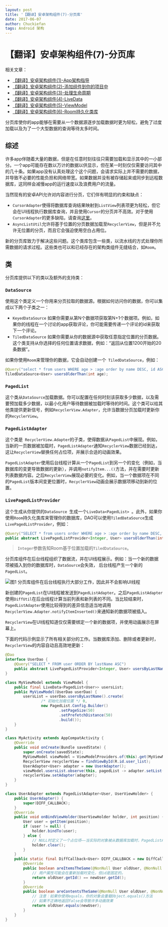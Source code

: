 ```yaml
---
layout: post
title: '【翻译】安卓架构组件(7)-分页库'
date: 2017-06-07
author: Chuckiefan
tags: Android 架构
---
```



# 【翻译】安卓架构组件(7)-分页库

相关文章：

* [【翻译】安卓架构组件(1)-App架构指导](http://chuckiefan.com/2017/06/07/翻译-安卓架构组件(1)-App架构指导.html)
* [【翻译】安卓架构组件(2)-添加组件到你的项目中](http://chuckiefan.com/2017/06/07/翻译-安卓架构组件(2)-添加组件到你的项目中.html)
* [【翻译】安卓架构组件(3)-处理生命周期](http://chuckiefan.com/2017/06/07/翻译-安卓架构组件(3)-处理生命周期.html)
* [【翻译】安卓架构组件(4)-LiveData](http://chuckiefan.com/2017/06/07/翻译-安卓架构组件(4)-LiveData.html)
* [【翻译】安卓架构组件(5)-ViewModel](http://chuckiefan.com/2017/06/07/翻译-安卓架构组件(5)-ViewModel.html)
* [【翻译】安卓架构组件(6)-Room持久化类库](http://chuckiefan.com/2017/06/07/翻译-安卓架构组件(6)-Room持久化类库.html)


分页库使你的app能够在需要从一个数据源逐步加载数据时更为轻松，避免了过度加载以及为了一个大型数据的查询等待太多时间。

## 综述

许多app伴随着大量的数据，但是在任意时刻往往只需要加载和显示其中的一小部分。一个app可能存在数以万计的数据以供显示，但在某一时刻仅仅需要访问其中的几十条。如果app没有认真处理这个这个问题，会请求实际上并不需要的数据，并导致不必要的性能负担和网络带宽。如果数据并没有被存储起来或同步到远程数据库，这同样会减慢app的运行速度以及浪费用户的流量。

当然现有的安卓API允许对内容进行分页，它们伴有明显的约束和缺点：

* `CursorAdapter`使得将数据库查询结果映射到`ListView`列表项更为轻松，但它会在UI线程执行数据库查询，并且使用`Cursor`的分页并不高效。对于使用`CursorAdapter`的更多缺陷，请查询[这里](https://medium.com/google-developers/large-database-queries-on-android-cb043ae626e8)。
* `AsyncListUtil`允许将基于位置的分页数据加载至`RecyclerView`，但是并不允许无位置的分页，而且它会强迫使用空白占用位。

新的分页库致力于解决这些问题。这个类库包含一些类，以流水线的方式处理你所需数据的请求过程。这些类也可以和已经存在的架构类组件无缝结合，如`Room`。

## 类

分页库提供以下的类以及额外的支持类：

### `DataSource`

使用这个类定义一个你用来分页拉取的数据源。根据如何访问你的数据，你可以集成以下两个子类之一：

* `KeyedDataSource` 如果你需要从第N个数据项获取第N+1个数据项。例如，如果你的线程在一个讨论的app获取评论，你可能需要传递一个评论的id来获取下一个评论。
* `TiledDataSource` 如果你需要从你的数据源中获取任意指定位置的分页数据。这个类支持从你选择的任何位置请求数据，例如：“返回从位置1200开始的20条数据”。

如果你使用`Room`来管理你的数据，它会自动创建一个` TiledDataSource`，例如：

```java
@Query("select * from users WHERE age > :age order by name DESC, id ASC")
TiledDataSource<User> usersOlderThan(int age);
```

### `PagedList`

这个类从`DataSource`加载数据。你可以配置在任何时刻该获取多少数据，以及需要预加载多少数据，以最小化用户等待数据被加载时等待的时间。这个类可以给其他类提供更新信号，例如`RecyclerView.Adapter`，允许当数据分页加载时更新你的`RecyclerView`。

### `PagedListAdapter`

这个类是` RecyclerView.Adapter`的子类，使得数据从`PagedList`中展现。例如，当新的一页数据被加载时，`PagedListAdapter`通知`RecyclerView`数据已经到达，这让`RecyclerView`替换任何占位项，并展示合适的动画效果。

`PagedListAdapter`使用后台线程计算从一个`PagedList`到另一个的变化（例如，当数据库的变更导致数据的更新），并调用`notifyItem...()`方法，并在需要时更新列表数据内容。之后`RecyclerView`展现必要的变化。例如，当一个数据项在不同的`PagedList`版本间变更位置时，`RecyclerView`动画会展示数据项移动到新的位置。

### `LivePagedListProvider`

这个生成从你提供的`DataSource `生成一个`LiveData<PagedList> `。此外，如果你使用`Room`持久化类库来管理你的数据库，DAO可以使用`TiledDataSource`生成`LivePagedListProvider`，例如：

```java
@Query("SELECT * from users order WHERE age > :age order by name DESC, id ASC")
public abstract LivePagedListProvider<Integer, User> usersOlderThan(int age);
```

> `Integer`参数告知Room基于位置加载的`TiledDataSource`。

分页库组件在后台线程组织了数据流，并在UI线程展示。例如：当一个新的数据项被插入到你的数据库时，`DataSource`会失效， 后台线程产生一个新的`PagedList`。

![图1 分页库组件在后台线程执行大部分工作，因此并不会影响UI线程](http://ourmc2t8i.bkt.clouddn.com/15102822354339.gif)


新创建的`PagedList`在UI线程被发送到`PagedListAdapter`。之后`PagedListAdapter`使用`DiffUtil`在后台线程计算当前列表和新列表的不同。当比较结束时，`PagedListAdapter`使用比较得到的差异信息适当地调用`RecyclerView.Adapter.notifyItemInserted()`来通知新的数据项被插入。

`RecyclerView`在UI线程知道仅仅需要绑定一个新的数据项，并使用动画展示在屏幕上。

下面的代码示例显示了所有相关部分的工作。当数据库添加、删除或者更新时，`RecyclerView`的内容自动且高效地更新：

```java
@Dao
interface UserDao {
    @Query("SELECT * FROM user ORDER BY lastName ASC")
    public abstract LivePagedListProvider<Integer, User> usersByLastName();
}

class MyViewModel extends ViewModel {
    public final LiveData<PagedList<User>> usersList;
    public MyViewModel(UserDao userDao) {
        usersList = userDao.usersByLastName().create(
                /* 初始化加载位置 */ 0,
                new PagedList.Config.Builder()
                        .setPageSize(50)
                        .setPrefetchDistance(50)
                        .build());
    }
}

class MyActivity extends AppCompatActivity {
    @Override
    public void onCreate(Bundle savedState) {
        super.onCreate(savedState);
        MyViewModel viewModel = ViewModelProviders.of(this).get(MyViewModel.class);
        RecyclerView recyclerView = findViewById(R.id.user_list);
        UserAdapter<User> adapter = new UserAdapter();
        viewModel.usersList.observe(this, pagedList -> adapter.setList(pagedList));
        recyclerView.setAdapter(adapter);
    }
}

class UserAdapter extends PagedListAdapter<User, UserViewHolder> {
    public UserAdapter() {
        super(DIFF_CALLBACK);
    }
    @Override
    public void onBindViewHolder(UserViewHolder holder, int position) {
        User user = getItem(position);
        if (user != null) {
            holder.bindTo(user);
        } else {
            // NULL时定义了一个占位项——当实际的对象被从数据库加载时，PagedListAdapter会自动失效该行
            holder.clear();
        }
    }
    public static final DiffCallback<User> DIFF_CALLBACK = new DiffCallback<User>() {
        @Override
        public boolean areItemsTheSame(@NonNull User oldUser, @NonNull User newUser) {
            // 用户属性可能会在重新加载时变化，但id是固定的。
            return oldUser.getId() == newUser.getId();
        }
        @Override
        public boolean areContentsTheSame(@NonNull User oldUser, @NonNull User newUser) {
            // 注意：如果你使用equals，你的对象会重载Object.equals()方法
            // 如果不正确地返回false会导致许多动画效果
            return oldUser.equals(newUser);
        }
    }
}
```

